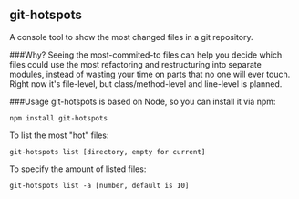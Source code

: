 git-hotspots
---
A console tool to show the most changed files in a git repository. 

###Why?
Seeing the most-commited-to files can help you decide which files could use the most refactoring and restructuring into separate modules, instead of wasting your time on parts that no one will ever touch. Right now it's file-level, but class/method-level and line-level is planned.

###Usage
git-hotspots is based on Node, so you can install it via npm:
```
npm install git-hotspots
```
To list the most "hot" files:
```
git-hotspots list [directory, empty for current]
```
To specify the amount of listed files:
```
git-hotspots list -a [number, default is 10]
```